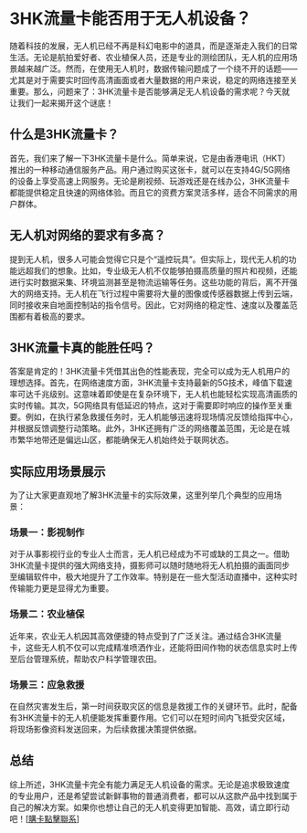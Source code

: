# 3HK流量卡能否用于无人机设备？

随着科技的发展，无人机已经不再是科幻电影中的道具，而是逐渐走入我们的日常生活。无论是航拍爱好者、农业植保人员，还是专业的测绘团队，无人机的应用场景越来越广泛。然而，在使用无人机时，数据传输问题成了一个绕不开的话题——尤其是对于需要实时回传高清画面或者大量数据的用户来说，稳定的网络连接至关重要。那么，问题来了：3HK流量卡是否能够满足无人机设备的需求呢？今天就让我们一起来揭开这个谜底！

## 什么是3HK流量卡？

首先，我们来了解一下3HK流量卡是什么。简单来说，它是由香港电讯（HKT）推出的一种移动通信服务产品。用户通过购买这张卡，就可以在支持4G/5G网络的设备上享受高速上网服务。无论是刷视频、玩游戏还是在线办公，3HK流量卡都能提供稳定且快速的网络体验。而且它的资费方案灵活多样，适合不同需求的用户群体。

## 无人机对网络的要求有多高？

提到无人机，很多人可能会觉得它只是个“遥控玩具”。但实际上，现代无人机的功能远超我们的想象。比如，专业级无人机不仅能够拍摄高质量的照片和视频，还能进行实时数据采集、环境监测甚至是物流运输等任务。这些功能的背后，离不开强大的网络支持。无人机在飞行过程中需要将大量的图像或传感器数据上传到云端，同时接收来自地面控制站的指令信号。因此，它对网络的稳定性、速度以及覆盖范围都有着极高的要求。

## 3HK流量卡真的能胜任吗？

答案是肯定的！3HK流量卡凭借其出色的性能表现，完全可以成为无人机用户的理想选择。首先，在网络速度方面，3HK流量卡支持最新的5G技术，峰值下载速率可达千兆级别。这意味着即使是在复杂环境下，无人机也能轻松实现高清画质的实时传输。其次，5G网络具有低延迟的特点，这对于需要即时响应的操作至关重要。例如，在执行紧急救援任务时，无人机能够迅速将现场情况反馈给指挥中心，并根据反馈调整行动策略。此外，3HK还拥有广泛的网络覆盖范围，无论是在城市繁华地带还是偏远山区，都能确保无人机始终处于联网状态。

## 实际应用场景展示

为了让大家更直观地了解3HK流量卡的实际效果，这里列举几个典型的应用场景：

### 场景一：影视制作
对于从事影视行业的专业人士而言，无人机已经成为不可或缺的工具之一。借助3HK流量卡提供的强大网络支持，摄影师可以随时随地将无人机拍摄的画面同步至编辑软件中，极大地提升了工作效率。特别是在一些大型活动直播中，这种实时传输能力更是显得尤为重要。

### 场景二：农业植保
近年来，农业无人机因其高效便捷的特点受到了广泛关注。通过结合3HK流量卡，这些无人机不仅可以完成精准喷洒作业，还能将田间作物的状态信息实时上传至后台管理系统，帮助农户科学管理农田。

### 场景三：应急救援
在自然灾害发生后，第一时间获取灾区的信息是救援工作的关键环节。此时，配备有3HK流量卡的无人机便能发挥重要作用。它们可以在短时间内飞抵受灾区域，将现场影像资料发送回来，为后续救援决策提供依据。

## 总结

综上所述，3HK流量卡完全有能力满足无人机设备的需求。无论是追求极致速度的专业用户，还是希望尝试新鲜事物的普通消费者，都可以从这款产品中找到属于自己的解决方案。如果你也想让自己的无人机变得更加智能、高效，请立即行动吧！[[購卡點擊聯系](https://t.me/s/esim1088)]